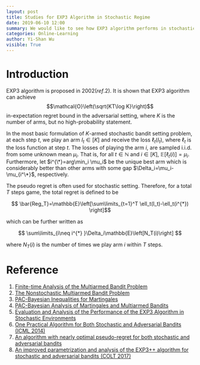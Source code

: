 ```yaml
---
layout: post
title: Studies for EXP3 Algorithm in Stochastic Regime
date: 2019-06-10 12:00
summary: We would like to see how EXP3 algorithm performs in stochastic settings.
categories: Online-Learning
author: Yi-Shan Wu
visible: True
---
```


# Introduction

EXP3 algorithm is proposed in 2002$(ref.2)$. It is shown that EXP3 algorithm can achieve $$\mathcal{O}\left(\sqrt{KT\log K}\right)$$  in-expectation regret bound in the adversarial setting, where $K$ is the number of arms, but no high-probability statement. 

In the most basic formulation of $K$-armed stochastic bandit setting problem, at each step $t$, we play an arm $I_t\in [K]$ and receive the loss $\ell_t(I_t)$, where $\ell_t$ is the loss function at step $t$. The losses of playing the arm $i$, are sampled i.i.d. from some unknown mean $\mu_i$. That is, for all $t\in \mathbb{N}$ and $i\in [K]$, $\mathbb{E}\left[\ell_t(i)\right]=\mu_i$. Furthermore, let $i^{\*}=arg\min_i \mu_i$ be the unique best arm which is considerably better than other arms with some gap $\Delta_i=\mu_i-\mu_{i^\*}$, respectively.

The pseudo regret is often used for stochastic setting. Therefore, for a total $T$ steps game, the total regret is defined to be

$$ \bar{Reg_T}=\mathbb{E}\left[\sum\limits_{t=1}^T \ell_t(I_t)-\ell_t(i^{*}) \right]$$

which can be further written as

$$ \sum\limits_{i\neq i^{*} }\Delta_i\mathbb{E}\left[N_T(i)\right]  $$

where $N_T(i)$ is the number of times we play arm $i$ within $T$ steps.







# Reference

1. [Finite-time Analysis of the Multiarmed Bandit Problem](https://link.springer.com/article/10.1023/A:1013689704352)
1. [The Nonstochastic Multiarmed Bandit Problem](https://epubs.siam.org/doi/abs/10.1137/S0097539701398375?casa_token=zXo4I7PhVt0AAAAA:eImrtCW6kfJqiLcIzNRUCpoedDQOCxJ8VQYMbHXB4t9Ca9jR7Gvxf6ONMP2O8S3tvo_K0VqRi3dU)
1. [PAC-Bayesian Inequalities for Martingales](https://arxiv.org/pdf/1110.6886.pdf)
1. [PAC-Bayesian Analysis of Martingales and Multiarmed Bandits](https://arxiv.org/abs/1105.2416)
1. [Evaluation and Analysis of the Performance of the EXP3 Algorithm in Stochastic Environments](http://proceedings.mlr.press/v24/seldin12a/seldin12a.pdf)
1. [One Practical Algorithm for Both Stochastic and Adversarial Bandits (ICML 2014)](http://proceedings.mlr.press/v32/seldinb14.html)
1. [An algorithm with nearly optimal pseudo-regret for both stochastic and adversarial bandits](https://arxiv.org/abs/1605.08722)
1. [An improved parametrization and analysis of the EXP3++ algorithm for stochastic and adversarial bandits (COLT 2017)](https://arxiv.org/abs/1702.06103)

